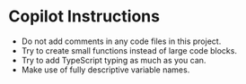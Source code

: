 # Copilot Instructions

 - Do not add comments in any code files in this project.
 - Try to create small functions instead of large code blocks.
 - Try to add TypeScript typing as much as you can.
 - Make use of fully descriptive variable names.